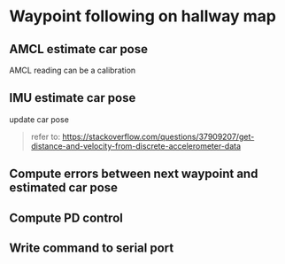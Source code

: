 # Waypoint following on hallway map

## AMCL estimate car pose
AMCL reading can be a calibration 
## IMU estimate car pose
update car pose 
> refer to: https://stackoverflow.com/questions/37909207/get-distance-and-velocity-from-discrete-accelerometer-data 
## Compute errors between next waypoint and estimated car pose
## Compute PD control
## Write command to serial port
